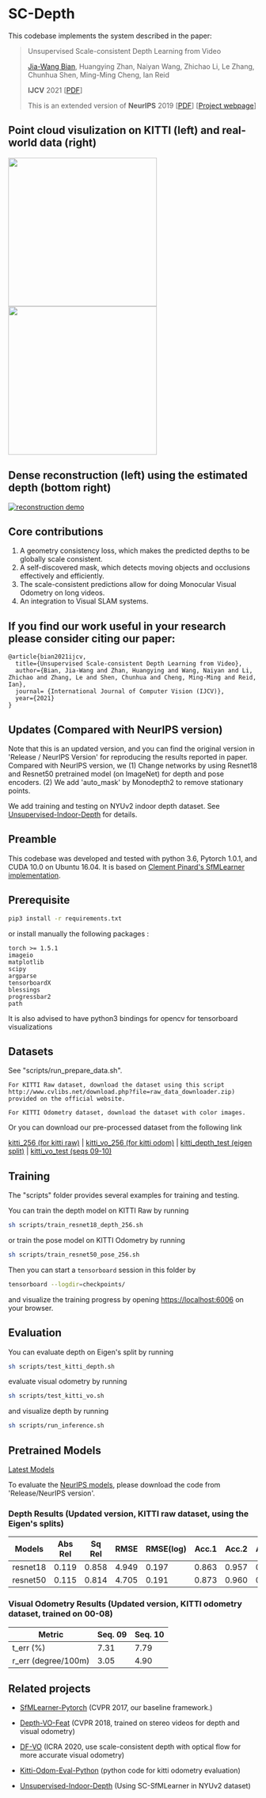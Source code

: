 # SC-Depth

This codebase implements the system described in the paper:

 >Unsupervised Scale-consistent Depth Learning from Video
 >
 >[Jia-Wang Bian](https://jwbian.net/), Huangying Zhan, Naiyan Wang, Zhichao Li, Le Zhang, Chunhua Shen, Ming-Ming Cheng, Ian Reid
 >
 >**IJCV** 2021 [[PDF](https://jwbian.net/Papers/SC_Depth_IJCV_21.pdf)]
 >
 >This is an extended version of **NeurIPS** 2019 [[PDF](http://papers.nips.cc/paper/8299-unsupervised-scale-consistent-depth-and-ego-motion-learning-from-monocular-video)] [[Project webpage](https://jwbian.net/sc-sfmlearner/)]

## Point cloud visulization on KITTI (left) and real-world data (right)

 [<img src="https://jwbian.net/wp-content/uploads/2020/06/77CXZX@H37PIWDBX0R7T.png" height="300">](https://www.youtube.com/watch?v=OkfK3wmMnpo)
 [<img src="https://jwbian.net/wp-content/uploads/2020/06/UFIEB960XK6V82H2UN6P25.png" height="300">](https://youtu.be/ah6iuWudR5k)


## Dense reconstruction (left) using the estimated depth (bottom right)

[![reconstruction demo](https://jwbian.net/Data/reconstruction.png)](https://www.youtube.com/watch?v=i4wZr79_pD8)



## Core contributions
  1. A geometry consistency loss, which makes the predicted depths to be globally scale consistent.
  2. A self-discovered mask, which detects moving objects and occlusions effectively and efficiently.
  3. The scale-consistent predictions allow for doing Monocular Visual Odometry on long videos.
  4. An integration to Visual SLAM systems.



 ## If you find our work useful in your research please consider citing our paper:
 
    @article{bian2021ijcv, 
      title={Unsupervised Scale-consistent Depth Learning from Video}, 
      author={Bian, Jia-Wang and Zhan, Huangying and Wang, Naiyan and Li, Zhichao and Zhang, Le and Shen, Chunhua and Cheng, Ming-Ming and Reid, Ian}, 
      journal= {International Journal of Computer Vision (IJCV)}, 
      year={2021} 
    }



## Updates (Compared with NeurIPS version)
Note that this is an updated version, and you can find the original version in 'Release / NeurIPS Version' for reproducing the results reported in paper. Compared with NeurIPS version, we
(1) Change networks by using Resnet18 and Resnet50 pretrained model (on ImageNet) for depth and pose encoders.
(2) We add 'auto_mask' by Monodepth2 to remove stationary points.

We add training and testing on NYUv2 indoor depth dataset. See [Unsupervised-Indoor-Depth](https://github.com/JiawangBian/Unsupervised-Indoor-Depth) for details.


## Preamble
This codebase was developed and tested with python 3.6, Pytorch 1.0.1, and CUDA 10.0 on Ubuntu 16.04. It is based on [Clement Pinard's SfMLearner implementation](https://github.com/ClementPinard/SfmLearner-Pytorch).



## Prerequisite

```bash
pip3 install -r requirements.txt
```

or install manually the following packages :

```
torch >= 1.5.1
imageio
matplotlib
scipy
argparse
tensorboardX
blessings
progressbar2
path
```

It is also advised to have python3 bindings for opencv for tensorboard visualizations


## Datasets

See "scripts/run_prepare_data.sh".

    For KITTI Raw dataset, download the dataset using this script http://www.cvlibs.net/download.php?file=raw_data_downloader.zip) provided on the official website.

    For KITTI Odometry dataset, download the dataset with color images.

Or you can download our pre-processed dataset from the following link

[kitti_256 (for kitti raw)](https://1drv.ms/u/s!AiV6XqkxJHE2g1zyXt4mCKNbpdiw?e=ZJAhIl) | [kitti_vo_256 (for kitti odom)](https://1drv.ms/u/s!AiV6XqkxJHE2k3YRX5Z8c_i7U5x7?e=ogw0c7) | [kitti_depth_test (eigen split)](https://1drv.ms/u/s!AiV6XqkxJHE2kz5Zy7jWZd2GyMR2?e=kBD4lb) | [kitti_vo_test (seqs 09-10)](https://1drv.ms/u/s!AiV6XqkxJHE2k0BSVZE-AJNvye9f?e=ztiSWp)


## Training

The "scripts" folder provides several examples for training and testing.

You can train the depth model on KITTI Raw by running
```bash
sh scripts/train_resnet18_depth_256.sh
```
or train the pose model on KITTI Odometry by running
```bash
sh scripts/train_resnet50_pose_256.sh
```
Then you can start a `tensorboard` session in this folder by
```bash
tensorboard --logdir=checkpoints/
```
and visualize the training progress by opening [https://localhost:6006](https://localhost:6006) on your browser. 



## Evaluation

You can evaluate depth on Eigen's split by running
```bash
sh scripts/test_kitti_depth.sh
```
evaluate visual odometry by running
```bash
sh scripts/test_kitti_vo.sh
```
and visualize depth by running
```bash
sh scripts/run_inference.sh
```

## Pretrained Models

[Latest Models](https://1drv.ms/u/s!AiV6XqkxJHE2kxX_Gek5fEQvMGma?e=ZfrnbR)

To evaluate the [NeurIPS models](https://1drv.ms/u/s!AiV6XqkxJHE2kxSHVMYvo7DmGqNb?e=bg3tWg), please download the code from 'Release/NeurIPS version'.


### Depth Results (Updated version, KITTI raw dataset, using the Eigen's splits)

|   Models   | Abs Rel | Sq Rel | RMSE  | RMSE(log) | Acc.1 | Acc.2 | Acc.3 |
|------------|---------|--------|-------|-----------|-------|-------|-------|
| resnet18   | 0.119   | 0.858  | 4.949 | 0.197     | 0.863 | 0.957 | 0.981 |
| resnet50   | 0.115   | 0.814  | 4.705 | 0.191     | 0.873 | 0.960 | 0.982 |



### Visual Odometry Results (Updated version, KITTI odometry dataset, trained on 00-08)

|Metric               | Seq. 09 | Seq. 10 |
|---------------------|---------|---------|
|t_err (%)            | 7.31    | 7.79    |
|r_err (degree/100m)  | 3.05    | 4.90    | 



    
 ## Related projects
 
 * [SfMLearner-Pytorch](https://github.com/ClementPinard/SfmLearner-Pytorch) (CVPR 2017, our baseline framework.)

 * [Depth-VO-Feat](https://github.com/Huangying-Zhan/Depth-VO-Feat) (CVPR 2018, trained on stereo videos for depth and visual odometry)
 
 * [DF-VO](https://github.com/Huangying-Zhan/DF-VO) (ICRA 2020, use scale-consistent depth with optical flow for more accurate visual odometry)
 
 * [Kitti-Odom-Eval-Python](https://github.com/Huangying-Zhan/kitti-odom-eval) (python code for kitti odometry evaluation)
 
 * [Unsupervised-Indoor-Depth](https://github.com/JiawangBian/Unsupervised-Indoor-Depth) (Using SC-SfMLearner in NYUv2 dataset)
 
